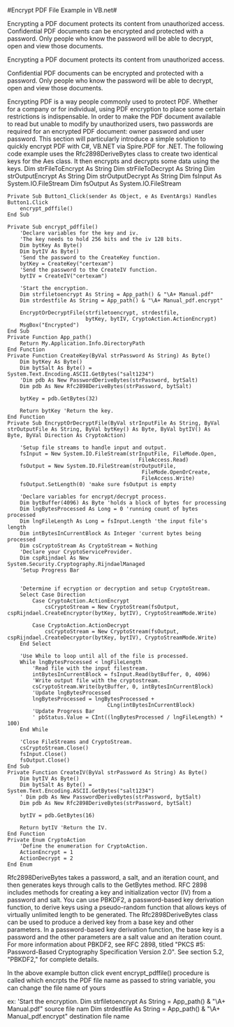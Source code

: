 #Encrypt PDF File Example in VB.net#

Encrypting a PDF document protects its content from unauthorized access. Confidential PDF documents can be encrypted and protected with a password. Only people who know the password will be able to decrypt, open and view those documents. 

Encrypting a PDF document protects its content from unauthorized access.

Confidential PDF documents can be encrypted and protected with a password. Only people who know the password will be able to decrypt, open and view those documents.

Encrypting PDF is a way people commonly used to protect PDF. Whether for a company or for individual, using PDF encryption to place some certain restrictions is indispensable. In order to make the PDF document available to read but unable to modify by unauthorized users, two passwords are required for an encrypted PDF document: owner password and user password. This section will particularly introduce a simple solution to quickly encrypt PDF with C#, VB.NET via Spire.PDF for .NET.
The following code example uses the Rfc2898DeriveBytes class to create two identical keys for the Aes class. It then encrypts and decrypts some data using the keys.
 Dim strFileToEncrypt As String
    Dim strFileToDecrypt As String
    Dim strOutputEncrypt As String
    Dim strOutputDecrypt As String
    Dim fsInput As System.IO.FileStream
    Dim fsOutput As System.IO.FileStream

    Private Sub Button1_Click(sender As Object, e As EventArgs) Handles Button1.Click
        encrypt_pdffile()
    End Sub

    Private Sub encrypt_pdffile()
        'Declare variables for the key and iv.
        'The key needs to hold 256 bits and the iv 128 bits.
        Dim bytKey As Byte()
        Dim bytIV As Byte()
        'Send the password to the CreateKey function.
        bytKey = CreateKey("certexam")
        'Send the password to the CreateIV function.
        bytIV = CreateIV("certexam")

        'Start the encryption.
        Dim strfiletoencrypt As String = App_path() & "\A+ Manual.pdf"
        Dim strdestfile As String = App_path() & "\A+ Manual_pdf.encrypt"

        EncryptOrDecryptFile(strfiletoencrypt, strdestfile,
                             bytKey, bytIV, CryptoAction.ActionEncrypt)
        MsgBox("Encrypted")
    End Sub
    Private Function App_path()
        Return My.Application.Info.DirectoryPath
    End Function
    Private Function CreateKey(ByVal strPassword As String) As Byte()
        Dim bytKey As Byte()
        Dim bytSalt As Byte() = System.Text.Encoding.ASCII.GetBytes("salt1234")
        'Dim pdb As New PasswordDeriveBytes(strPassword, bytSalt)
        Dim pdb As New Rfc2898DeriveBytes(strPassword, bytSalt)

        bytKey = pdb.GetBytes(32)

        Return bytKey 'Return the key.
    End Function
    Private Sub EncryptOrDecryptFile(ByVal strInputFile As String, ByVal strOutputFile As String, ByVal bytKey() As Byte, ByVal bytIV() As Byte, ByVal Direction As CryptoAction)

        'Setup file streams to handle input and output.
        fsInput = New System.IO.FileStream(strInputFile, FileMode.Open,
                                              FileAccess.Read)
        fsOutput = New System.IO.FileStream(strOutputFile,
                                               FileMode.OpenOrCreate,
                                               FileAccess.Write)
        fsOutput.SetLength(0) 'make sure fsOutput is empty

        'Declare variables for encrypt/decrypt process.
        Dim bytBuffer(4096) As Byte 'holds a block of bytes for processing
        Dim lngBytesProcessed As Long = 0 'running count of bytes processed
        Dim lngFileLength As Long = fsInput.Length 'the input file's length
        Dim intBytesInCurrentBlock As Integer 'current bytes being processed
        Dim csCryptoStream As CryptoStream = Nothing
        'Declare your CryptoServiceProvider.
        Dim cspRijndael As New System.Security.Cryptography.RijndaelManaged
        'Setup Progress Bar


        'Determine if ecryption or decryption and setup CryptoStream.
        Select Case Direction
            Case CryptoAction.ActionEncrypt
                csCryptoStream = New CryptoStream(fsOutput, cspRijndael.CreateEncryptor(bytKey, bytIV), CryptoStreamMode.Write)

            Case CryptoAction.ActionDecrypt
                csCryptoStream = New CryptoStream(fsOutput, cspRijndael.CreateDecryptor(bytKey, bytIV), CryptoStreamMode.Write)
        End Select

        'Use While to loop until all of the file is processed.
        While lngBytesProcessed < lngFileLength
            'Read file with the input filestream.
            intBytesInCurrentBlock = fsInput.Read(bytBuffer, 0, 4096)
            'Write output file with the cryptostream.
            csCryptoStream.Write(bytBuffer, 0, intBytesInCurrentBlock)
            'Update lngBytesProcessed
            lngBytesProcessed = lngBytesProcessed +
                                    CLng(intBytesInCurrentBlock)
            'Update Progress Bar
            ' pbStatus.Value = CInt((lngBytesProcessed / lngFileLength) * 100)
        End While

        'Close FileStreams and CryptoStream.
        csCryptoStream.Close()
        fsInput.Close()
        fsOutput.Close()
    End Sub
    Private Function CreateIV(ByVal strPassword As String) As Byte()
        Dim bytIV As Byte()
        Dim bytSalt As Byte() = System.Text.Encoding.ASCII.GetBytes("salt1234")
        ' Dim pdb As New PasswordDeriveBytes(strPassword, bytSalt)
        Dim pdb As New Rfc2898DeriveBytes(strPassword, bytSalt)

        bytIV = pdb.GetBytes(16)

        Return bytIV 'Return the IV.
    End Function
    Private Enum CryptoAction
        'Define the enumeration for CryptoAction.
        ActionEncrypt = 1
        ActionDecrypt = 2
    End Enum

   
Rfc2898DeriveBytes takes a password, a salt, and an iteration count, and then generates keys through calls to the GetBytes method.
RFC 2898 includes methods for creating a key and initialization vector (IV) from a password and salt. You can use PBKDF2, a password-based key derivation function, to derive keys using a pseudo-random function that allows keys of virtually unlimited length to be generated. The Rfc2898DeriveBytes class can be used to produce a derived key from a base key and other parameters. In a password-based key derivation function, the base key is a password and the other parameters are a salt value and an iteration count.
For more information about PBKDF2, see RFC 2898, titled "PKCS #5: Password-Based Cryptography Specification Version 2.0". See section 5.2, "PBKDF2," for complete details.

In the above example button click event encrypt_pdffile() procedure is called which encrpts the PDF file name as passed to string variable, you can change the file name of yours

ex: 'Start the encryption.
  Dim strfiletoencrypt As String = App_path() & "\A+ Manual.pdf"     source file nam
  Dim strdestfile As String = App_path() & "\A+ Manual_pdf.encrypt"  destination file name


